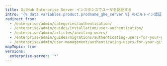 ```yaml
---
title: GitHub Enterprise Server インスタンスでユーザを認証する
intro: '{% data variables.product.prodname_ghe_server %} のビルトイン認証を使うか、CAS、LDAP、SAML のいずれかを選択して既存のアカウントを統合し、{% data variables.product.product_location_enterprise %} へのユーザアクセスを集中管理できます。'
redirect_from:
  - /enterprise/admin/categories/authentication/
  - /enterprise/admin/guides/installation/user-authentication/
  - /enterprise/admin/articles/inviting-users/
  - /enterprise/admin/guides/migrations/authenticating-users-for-your-github-enterprise-instance/
  - /enterprise/admin/user-management/authenticating-users-for-your-github-enterprise-server-instance
mapTopic: true
versions:
  enterprise-server: '*'
---
```


